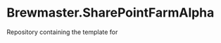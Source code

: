 Brewmaster.SharePointFarmAlpha
==============================

Repository containing the template for 
